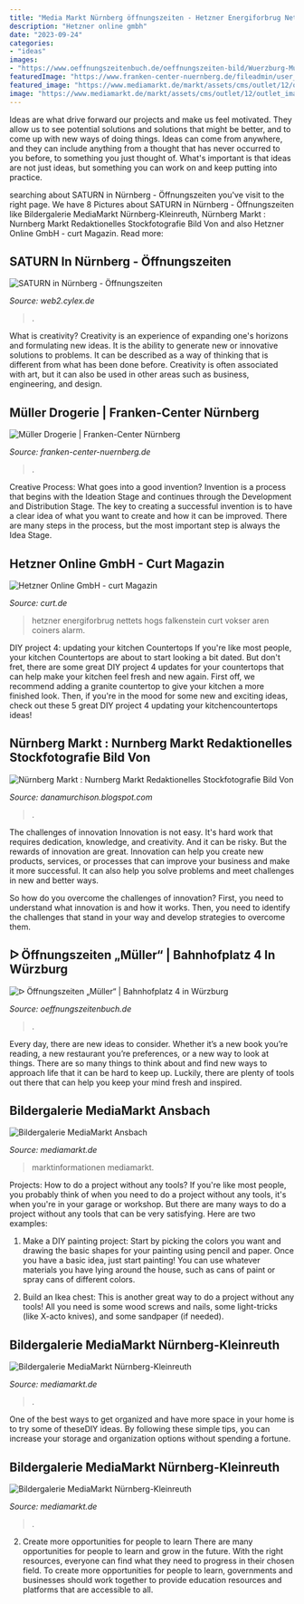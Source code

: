```yaml
---
title: "Media Markt Nürnberg öffnungszeiten - Hetzner Energiforbrug Nettets Hogs Falkenstein Curt Vokser Aren Coiners Alarm"
description: "Hetzner online gmbh"
date: "2023-09-24"
categories:
- "ideas"
images:
- "https://www.oeffnungszeitenbuch.de/oeffnungszeiten-bild/Wuerzburg-Mueller-3569494O.png"
featuredImage: "https://www.franken-center-nuernberg.de/fileadmin/user_upload/GLOBAL/brand_stores/logos/muellerdrogerie.png"
featured_image: "https://www.mediamarkt.de/markt/assets/cms/outlet/12/outlet_images/detail_3403_large.jpg"
image: "https://www.mediamarkt.de/markt/assets/cms/outlet/12/outlet_images/detail_3414_large.jpg"
---
```



Ideas are what drive forward our projects and make us feel motivated. They allow us to see potential solutions and solutions that might be better, and to come up with new ways of doing things. Ideas can come from anywhere, and they can include anything from a thought that has never occurred to you before, to something you just thought of. What's important is that ideas are not just ideas, but something you can work on and keep putting into practice.

	

		
searching about SATURN in Nürnberg - Öffnungszeiten you've visit to the right page. We have 8 Pictures about SATURN in Nürnberg - Öffnungszeiten like Bildergalerie MediaMarkt Nürnberg-Kleinreuth, Nürnberg Markt : Nurnberg Markt Redaktionelles Stockfotografie Bild Von and also Hetzner Online GmbH - curt Magazin. Read more:
		
    
## SATURN In Nürnberg - Öffnungszeiten

<img loading=lazy src="https://media.cylex.de/companies/6732/690/images/1639273775-img5_990147_large.jpg" onerror="this.onerror=null;this.src='https://tse3.mm.bing.net/th?id=OIP.MEyhsEgxQyaRI85rBcSkhQHaE8&amp;pid=15.1';" alt="SATURN in Nürnberg - Öffnungszeiten">

_Source: web2.cylex.de_

>. 

	

What is creativity?
Creativity is an experience of expanding one's horizons and formulating new ideas. It is the ability to generate new or innovative solutions to problems. It can be described as a way of thinking that is different from what has been done before. Creativity is often associated with art, but it can also be used in other areas such as business, engineering, and design.

    
## Müller Drogerie | Franken-Center Nürnberg

<img loading=lazy src="https://www.franken-center-nuernberg.de/fileadmin/user_upload/GLOBAL/brand_stores/logos/muellerdrogerie.png" onerror="this.onerror=null;this.src='https://tse2.mm.bing.net/th?id=OIP.9CqJzkyDijM6hnOixSTmBAHaGL&amp;pid=15.1';" alt="Müller Drogerie | Franken-Center Nürnberg">

_Source: franken-center-nuernberg.de_

>. 

	

Creative Process: What goes into a good invention?
Invention is a process that begins with the Ideation Stage and continues through the Development and Distribution Stage. The key to creating a successful invention is to have a clear idea of what you want to create and how it can be improved. There are many steps in the process, but the most important step is always the Idea Stage.

    
## Hetzner Online GmbH - Curt Magazin

<img loading=lazy src="https://www.curt.de/nbg/images/thumbs/450_locations_locations_2016_hetzner_online_gmbh_9320_web_Hetzner_1.jpg" onerror="this.onerror=null;this.src='https://tse2.mm.bing.net/th?id=OIP.4KSDVRfE8bJsZCHOs6CuawHaEn&amp;pid=15.1';" alt="Hetzner Online GmbH - curt Magazin">

_Source: curt.de_

>hetzner energiforbrug nettets hogs falkenstein curt vokser aren coiners alarm. 

	

DIY project 4: updating your kitchen Countertops
If you're like most people, your kitchen Countertops are about to start looking a bit dated. But don't fret, there are some great DIY project 4 updates for your countertops that can help make your kitchen feel fresh and new again. First off, we recommend adding a granite countertop to give your kitchen a more finished look. Then, if you're in the mood for some new and exciting ideas, check out these 5 great DIY project 4 updating your kitchencountertops ideas!

    
## Nürnberg Markt : Nurnberg Markt Redaktionelles Stockfotografie Bild Von

<img loading=lazy src="https://www.br.de/franken/inhalt/kultur/weihnachtsmarkt-partnerstaedte-partnerschaftsmarkt-nuernberg100~_v-img__16__9__l_-1dc0e8f74459dd04c91a0d45af4972b9069f1135.jpg?version=c6cd4" onerror="this.onerror=null;this.src='https://tse3.mm.bing.net/th?id=OIP.quaGKmkXrw1X5vicL_dnAwHaEK&amp;pid=15.1';" alt="Nürnberg Markt : Nurnberg Markt Redaktionelles Stockfotografie Bild Von">

_Source: danamurchison.blogspot.com_

>. 

	

The challenges of innovation
Innovation is not easy. It's hard work that requires dedication, knowledge, and creativity. And it can be risky. But the rewards of innovation are great.
Innovation can help you create new products, services, or processes that can improve your business and make it more successful. It can also help you solve problems and meet challenges in new and better ways.

So how do you overcome the challenges of innovation? First, you need to understand what innovation is and how it works. Then, you need to identify the challenges that stand in your way and develop strategies to overcome them.

    
## ᐅ Öffnungszeiten „Müller“ | Bahnhofplatz 4 In Würzburg

<img loading=lazy src="https://www.oeffnungszeitenbuch.de/oeffnungszeiten-bild/Wuerzburg-Mueller-3569494O.png" onerror="this.onerror=null;this.src='https://tse1.mm.bing.net/th?id=OIP.05siUgzzYcjb5BdmNVW8-gHaFj&amp;pid=15.1';" alt="ᐅ Öffnungszeiten „Müller“ | Bahnhofplatz 4 in Würzburg">

_Source: oeffnungszeitenbuch.de_

>. 

	

Every day, there are new ideas to consider. Whether it’s a new book you’re reading, a new restaurant you’re preferences, or a new way to look at things. There are so many things to think about and find new ways to approach life that it can be hard to keep up. Luckily, there are plenty of tools out there that can help you keep your mind fresh and inspired.

    
## Bildergalerie MediaMarkt Ansbach

<img loading=lazy src="https://www.mediamarkt.de/markt/assets/cms/outlet/18/outlet_images/detail_431_large.jpg" onerror="this.onerror=null;this.src='https://tse2.mm.bing.net/th?id=OIP.piNAjkay4QcpnaEum5HVxgHaDZ&amp;pid=15.1';" alt="Bildergalerie MediaMarkt Ansbach">

_Source: mediamarkt.de_

>marktinformationen mediamarkt. 

	

Projects: How to do a project without any tools?
If you're like most people, you probably think of when you need to do a project without any tools, it's when you're in your garage or workshop. But there are many ways to do a project without any tools that can be very satisfying. Here are two examples: 
1. Make a DIY painting project: Start by picking the colors you want and drawing the basic shapes for your painting using pencil and paper. Once you have a basic idea, just start painting! You can use whatever materials you have lying around the house, such as cans of paint or spray cans of different colors. 

2. Build an Ikea chest: This is another great way to do a project without any tools! All you need is some wood screws and nails, some light-tricks (like X-acto knives), and some sandpaper (if needed).

    
## Bildergalerie MediaMarkt Nürnberg-Kleinreuth

<img loading=lazy src="https://www.mediamarkt.de/markt/assets/cms/outlet/12/outlet_images/detail_3403_large.jpg" onerror="this.onerror=null;this.src='https://tse3.mm.bing.net/th?id=OIP.6Eh78kkHwwzSYNk_cv4S8QHaDZ&amp;pid=15.1';" alt="Bildergalerie MediaMarkt Nürnberg-Kleinreuth">

_Source: mediamarkt.de_

>. 

	

One of the best ways to get organized and have more space in your home is to try some of theseDIY ideas. By following these simple tips, you can increase your storage and organization options without spending a fortune.

    
## Bildergalerie MediaMarkt Nürnberg-Kleinreuth

<img loading=lazy src="https://www.mediamarkt.de/markt/assets/cms/outlet/12/outlet_images/detail_3414_large.jpg" onerror="this.onerror=null;this.src='https://tse2.mm.bing.net/th?id=OIP.yIX6UpzVBm9NlNjzVOVYKQHaDZ&amp;pid=15.1';" alt="Bildergalerie MediaMarkt Nürnberg-Kleinreuth">

_Source: mediamarkt.de_

>. 

	

2) Create more opportunities for people to learn
There are many opportunities for people to learn and grow in the future. With the right resources, everyone can find what they need to progress in their chosen field. To create more opportunities for people to learn, governments and businesses should work together to provide education resources and platforms that are accessible to all.


